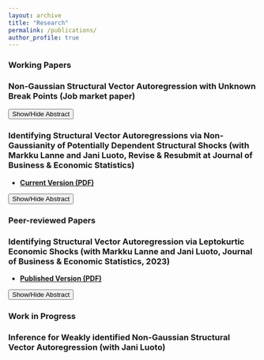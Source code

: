 ```yaml
---
layout: archive
title: "Research"
permalink: /publications/
author_profile: true
---
```



### Working Papers

### **Non-Gaussian Structural Vector Autoregression with Unknown Break Points (Job market paper)**
  
<button onclick="toggleAbstract('abstract1')">Show/Hide Abstract</button>
<div id="abstract1" style="display:none;">
  <p>In this paper, I consider testing and estimating non-Gaussian Structural Vector Autoregressive models with unknown break points (SVAR-BP). This model extends traditional SVAR analysis by allowing for unknown breakpoints, capturing potential changes in both autoregressive coefficients and structural parameters. I employ the Partial Sample Generalized Method of Moments (PSGMM) to estimate the model and utilize the sup-Wald test to assess parameter stability. Additionally, I establish the asymptotic properties of the break point estimators and propose a sequential procedure for detecting and estimating multiple break points. My method is applied to a U.S. macroeconomic dataset from 1954 to 2023, where I identify significant structural breaks corresponding to key economic events. The results demonstrate the ability of our approach to detect and estimate multiple break points, modeling shifts in the dynamics of economic variables driven by external shocks.</p>
</div>


### **Identifying Structural Vector Autoregressions via Non-Gaussianity of Potentially Dependent Structural Shocks (with Markku Lanne and Jani Luoto, Revise &amp; Resubmit at Journal of Business &amp; Economic Statistics)**
- [**Current Version (PDF)**](https://keyanliu1.github.io/keyanliu/files/Paper2.pdf)
  
<button onclick="toggleAbstract('abstract2')">Show/Hide Abstract</button>
<div id="abstract2" style="display:none;">
  <p>We show that all shocks in an $n$-dimensional structural vector autoregression (SVAR) are globally identified up to their order and signs if they are orthogonal and either (i) have zero co-skewness and at most one of them is not skewed or (ii) exhibit no excess co-kurtosis and at least $n-1$ of them are leptokurtic. The former case covers SVAR models with errors following dependent volatility processes. Moreover, if the numbers of both skewed and leptokurtic shocks are smaller than $n-1$, the skewed and leptokurtic shocks are globally identified, while the remaining shocks are set identified. To capture the non-Gaussian features of the data, versatile error distributions are needed. We discuss the Bayesian implementation of an SVAR-GARCH model with skewed <i>t</i>-distributed errors, including the assessment of the strength of identification and checking the validity of exogenous instruments potentially used for identification. The methods are illustrated in an empirical application to the oil market.</p>
</div>


### Peer-reviewed Papers

### **Identifying Structural Vector Autoregression via Leptokurtic Economic Shocks (with Markku Lanne and Jani Luoto, Journal of Business &amp; Economic Statistics, 2023)**  
- [**Published Version (PDF)**](https://keyanliu1.github.io/keyanliu/files/Paper11.pdf)

<button onclick="toggleAbstract('abstract3')">Show/Hide Abstract</button>
<div id="abstract3" style="display:none;">
  <p>We revisit the generalized method of moments (GMM) estimation of the non-Gaussian structural vector autoregressive (SVAR) model. It is shown that in the $n$-dimensional SVAR model, global and local identification of the contemporaneous impact matrix is achieved with as few as $n^2+n(n-1)/2$ suitably selected moment conditions, when at least $n-1$ of the structural errors are all  leptokurtic (or platykurtic). We also relax the potentially problematic assumption of mutually independent structural errors in part of the previous literature to the requirement that the errors be mutually uncorrelated. Moreover, we assume the error term to be only serially uncorrelated, not independent in time, which allows for univariate conditional heteroskedasticity in its components. A small simulation experiment highlights the good properties of the estimator and the proposed moment selection procedure. The use of the methods is illustrated by means of an empirical application to the effect of a tax increase on U.S. gasoline consumption and carbon dioxide emissions.</p>
</div>


### Work in Progress

### **Inference for Weakly identified Non-Gaussian Structural Vector Autoregression (with Jani Luoto)**

<script>
function toggleAbstract(id) {
  var element = document.getElementById(id);
  if (element.style.display === "none") {
    element.style.display = "block";
  } else {
    element.style.display = "none";
  }
}
</script>
